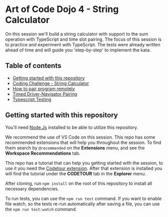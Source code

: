 # Art of Code Dojo 4 - String Calculator

On this session we'll build a string calculator with support to the sum operation with TypeScript and time slot pairing.
The focus of this session is to practice and experiment with TypeScript. The tests were already written ahead of time and will guide you 'step-by-step' to implement the kata.

## Table of contents
- [Getting started with this repository](#getting-started-with-this-repository)
- [Coding Challenge - String Calculator](CHALLENGE.md)
- [How to pair program remotely](docs/how-to-pair-program-remotely.md)
- [Timed Driver-Navigator Pairing](docs/timed-driver-navigator-pairing.md)
- [Typescript Testing](docs/testing-in-typescript.md)

## Getting started with this repository
You'll need [Node.Js](https://nodejs.org/) installed to be able to utilize this repository.

We recommend the use of VS Code on this session. This repo has some recommended extensions that will help you throughout the session. To find them search by `@recommended` on the **Extensions** menu, and see the **Workspace Recommendations** tab.

This repo has a tutorial that can help you getting started with the session, to use it you need the [Codetour extension](https://marketplace.visualstudio.com/items?itemName=vsls-contrib.codetour). After that extension is installed you will find the tutorial under the **CODETOUR** tab in the **Explorer** menu.

After cloning, run `npm install` on the root of this repository to install all necessary dependencies.

To run tests, you can use the `npm run test` command. If you want to enable file watch, so the tests re-run automatically after saving a file, you can use the `npm run test:watch` command.
